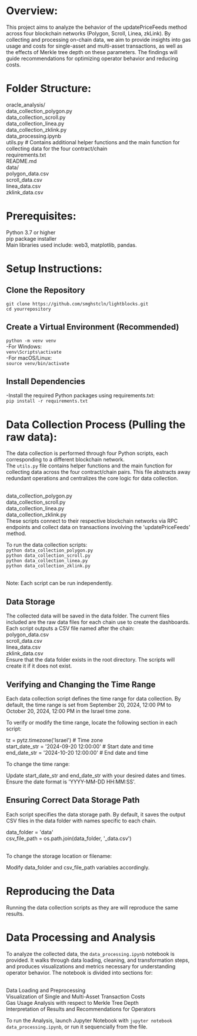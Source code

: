 # Overview:
This project aims to analyze the behavior of the updatePriceFeeds method across four blockchain networks (Polygon, Scroll, Linea, zkLink). By collecting and processing on-chain data, we aim to provide insights into gas usage and costs for single-asset and multi-asset transactions, as well as the effects of Merkle tree depth on these parameters. The findings will guide recommendations for optimizing operator behavior and reducing costs.


# Folder Structure:<br/>
oracle_analysis/<br/>
data_collection_polygon.py<br/>
data_collection_scroll.py<br/>
data_collection_linea.py<br/>
data_collection_zklink.py<br/>
data_processing.ipynb<br/>
utils.py                   # Contains additional helper functions and the main function for collecting data for the four contract/chain<br/>
requirements.txt<br/>
README.md<br/>
data/<br/>
polygon_data.csv<br/>
scroll_data.csv<br/>
linea_data.csv<br/>
zklink_data.csv<br/>


# Prerequisites:
Python 3.7 or higher<br/>
pip package installer<br/>
Main libraries used include: web3, matplotlib, pandas.<br/>


# Setup Instructions:
## Clone the Repository
`git clone https://github.com/smghstcln/lightblocks.git`<br/>
`cd yourrepository`<br/>

## Create a Virtual Environment (Recommended)
`python -m venv venv`<br/>
-For Windows:<br/>
`venv\Scripts\activate`<br/>
-For macOS/Linux:<br/>
`source venv/bin/activate`<br/>

## Install Dependencies
-Install the required Python packages using requirements.txt:<br/>
`pip install -r requirements.txt`<br/>


# Data Collection Process (Pulling the raw data):
The data collection is performed through four Python scripts, each corresponding to a different blockchain network. <br/>
The `utils.py` file contains helper functions and the main function for collecting data across the four contract/chain pairs. This file abstracts away redundant operations and centralizes the core logic for data collection.<br/><br/>

data_collection_polygon.py<br/>
data_collection_scroll.py<br/>
data_collection_linea.py<br/>
data_collection_zklink.py<br/>
These scripts connect to their respective blockchain networks via RPC endpoints and collect data on transactions involving the 'updatePriceFeeds' method.<br/>

To run the data collection scripts:<br/>
`python data_collection_polygon.py`<br/>
`python data_collection_scroll.py`<br/>
`python data_collection_linea.py`<br/>
`python data_collection_zklink.py`<br/><br/>

Note: Each script can be run independently.<br/>


## Data Storage
The collected data will be saved in the data folder. The current files included are the raw data files for each chain use to create the dashboards.
Each script outputs a CSV file named after the chain:<br/>
polygon_data.csv<br/>
scroll_data.csv<br/>
linea_data.csv<br/>
zklink_data.csv<br/>
Ensure that the data folder exists in the root directory. The scripts will create it if it does not exist.


## Verifying and Changing the Time Range
Each data collection script defines the time range for data collection. By default, the time range is set from September 20, 2024, 12:00 PM to October 20, 2024, 12:00 PM in the Israel time zone.<br/>

To verify or modify the time range, locate the following section in each script:<br/>

tz = pytz.timezone('Israel')            # Time zone<br/>
start_date_str = '2024-09-20 12:00:00'  # Start date and time<br/>
end_date_str = '2024-10-20 12:00:00'    # End date and time<br/>

To change the time range:<br/>

Update start_date_str and end_date_str with your desired dates and times.<br/>
Ensure the date format is 'YYYY-MM-DD HH:MM:SS'.<br/>

## Ensuring Correct Data Storage Path
Each script specifies the data storage path. By default, it saves the output CSV files in the data folder with names specific to each chain.<br/>

data_folder = 'data'<br/>
csv_file_path = os.path.join(data_folder, '<chain>_data.csv')<br/><br/>

To change the storage location or filename:<br/>

Modify data_folder and csv_file_path variables accordingly.

# Reproducing the Data
Running the data collection scripts as they are will reproduce the same results.<br/>

# Data Processing and Analysis
To analyze the collected data, the `data_processing.ipynb` notebook is provided. It walks through data loading, cleaning, and transformation steps, and produces visualizations and metrics necessary for understanding operator behavior. The notebook is divided into sections for:<br/><br/>

Data Loading and Preprocessing<br/>
Visualization of Single and Multi-Asset Transaction Costs<br/>
Gas Usage Analysis with respect to Merkle Tree Depth<br/>
Interpretation of Results and Recommendations for Operators<br/>

To run the Analysis, launch Jupyter Notebook with `jupyter notebook data_processing.ipynb`, or run it sequencially from the file.

